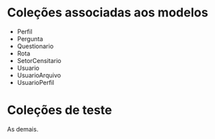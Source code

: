 # Coleções associadas aos modelos

- Perfil
- Pergunta
- Questionario
- Rota
- SetorCensitario
- Usuario
- UsuarioArquivo
- UsuarioPerfil


# Coleções de teste

As demais.
